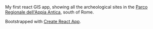 My first react GIS app, showing all the archeological sites in the [Parco Regionale dell'Appia Antica](http://www.parcoappiaantica.it/), south of Rome.

Bootstrapped with [Create React App](https://github.com/facebookincubator/create-react-app).